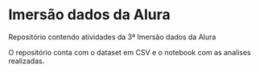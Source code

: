 # Imersão dados da Alura
Repositório contendo atividades da 3ª Imersão dados da Alura

O repositório conta com o dataset em CSV e o notebook com as analises realizadas.
